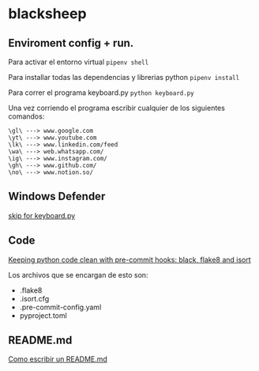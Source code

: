 # blacksheep

## Enviroment config + run.

Para activar el entorno virtual
```pipenv shell```

Para installar todas las dependencias y librerias python
```pipenv install```

Para correr el programa keyboard.py
```python keyboard.py```

Una vez corriendo el programa escribir cualquier de los siguientes comandos:
```
\gl\ ---> www.google.com
\yt\ ---> www.youtube.com
\lk\ ---> www.linkedin.com/feed
\wa\ ---> web.whatsapp.com/
\ig\ ---> www.instagram.com/
\gh\ ---> www.github.com/
\no\ ---> www.notion.so/
```

## Windows Defender
[skip for keyboard.py](https://support.microsoft.com/en-us/windows/add-an-exclusion-to-windows-security-811816c0-4dfd-af4a-47e4-c301afe13b26#:~:text=Go%20to%20Start%20%3E%20Settings%20%3E%20Update,%2C%20file%20types%2C%20or%20process.)


## Code
[Keeping python code clean with pre-commit hooks: black, flake8 and isort](https://rohitgupta.xyz/blog/keeping-python-code-clean-with-pre-commit-hooks-black-flake8-and-isort/)

Los archivos que se encargan de esto son:
- .flake8
- .isort.cfg
- .pre-commit-config.yaml
- pyproject.toml

## README.md
[Como escribir un README.md](https://docs.github.com/en/get-started/writing-on-github/getting-started-with-writing-and-formatting-on-github/basic-writing-and-formatting-syntax)
